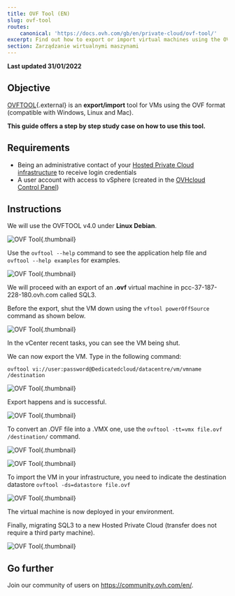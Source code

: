 ```yaml
---
title: OVF Tool (EN)
slug: ovf-tool
routes:
    canonical: 'https://docs.ovh.com/gb/en/private-cloud/ovf-tool/'
excerpt: Find out how to export or import virtual machines using the OVF Tool
section: Zarządzanie wirtualnymi maszynami
---
```


**Last updated 31/01/2022**

## Objective

[OVFTOOL](https://www.vmware.com/support/developer/ovf/){.external} is an **export/import** tool for VMs using the OVF format (compatible with Windows, Linux and Mac).

**This guide offers a step by step study case on how to use this tool.**

## Requirements

- Being an administrative contact of your [Hosted Private Cloud infrastructure](https://www.ovhcloud.com/pl/enterprise/products/hosted-private-cloud/) to receive login credentials
- A user account with access to vSphere (created in the [OVHcloud Control Panel](https://www.ovh.com/auth/?action=gotomanager&from=https://www.ovh.pl/&ovhSubsidiary=pl))

## Instructions

We will use the OVFTOOL v4.0 under **Linux Debian**.

![OVF Tool](images/ovftool.png){.thumbnail}

Use the `ovftool --help` command to see the application help file and `ovftool --help examples` for examples.

![OVF Tool](images/ovftool2.png){.thumbnail}

We will proceed with an export of an **.ovf** virtual machine in pcc-37-187-228-180.ovh.com called SQL3.

Before the export, shut the VM down using the `vftool powerOffSource` command as shown below.

![OVF Tool](images/ovftool5.png){.thumbnail}

In the vCenter recent tasks, you can see the VM being shut.

We can now export the VM. Type in the following command:

`ovftool vi://user:password@Dedicatedcloud/datacentre/vm/vmname /destination`

![OVF Tool](images/ovftool6.png){.thumbnail}

Export happens and is successful.

![OVF Tool](images/ovftool7.png){.thumbnail}

To convert an .OVF file into a .VMX one, use the `ovftool -tt=vmx file.ovf /destination/` command.

![OVF Tool](images/ovftool8.png){.thumbnail}

![OVF Tool](images/ovftool9.png){.thumbnail}

To import the VM in your infrastructure, you need to indicate the destination datastore `ovftool -ds=datastore file.ovf`

![OVF Tool](images/ovftool11.png){.thumbnail}

The virtual machine is now deployed in your environment.

Finally, migrating SQL3 to a new Hosted Private Cloud (transfer does not require a third party machine).

![OVF Tool](images/ovftool14.png){.thumbnail}

## Go further

Join our community of users on <https://community.ovh.com/en/>.

